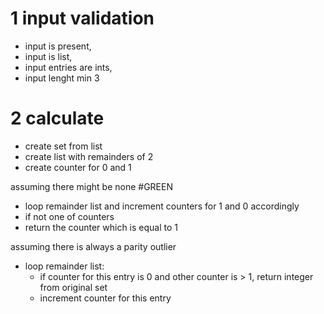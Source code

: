 # 1 input validation

- input is present, 
- input is list, 
- input entries are ints, 
- input lenght min 3

# 2 calculate

- create set from list
- create list with remainders of 2
- create counter for 0 and 1

assuming there might be none #GREEN
- loop remainder list and increment counters for 1 and 0 accordingly
- if not one of counters
- return the counter which is equal to 1

assuming there is always a parity outlier
- loop remainder list:
    - if counter for this entry is 0 and other counter is > 1, return integer from original set
    - increment counter for this entry

